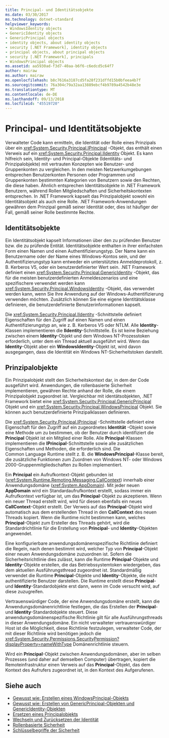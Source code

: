 ```yaml
---
title: Principal- und Identitätsobjekte
ms.date: 03/30/2017
ms.technology: dotnet-standard
helpviewer_keywords:
- WindowsIdentity objects
- GenericIdentity objects
- GenericPrincipal objects
- identity objects, about identity objects
- security [.NET Framework], identity objects
- principal objects, about principal objects
- security [.NET Framework], principals
- WindowsPrincipal objects
ms.assetid: aa5930ad-f3d7-40aa-b6f6-c6edcd5c64f7
author: mairaw
ms.author: mairaw
ms.openlocfilehash: b8c7616a3187cd5fa28f231dffd15b0bfeea4b7f
ms.sourcegitcommit: 76a304c79a32aa13889ebcf4b9789a4542b48e3e
ms.translationtype: MT
ms.contentlocale: de-DE
ms.lasthandoff: 09/13/2018
ms.locfileid: "45519720"
---
```

# <a name="principal-and-identity-objects"></a>Principal- und Identitätsobjekte
Verwalteter Code kann ermitteln, die Identität oder Rolle eines Prinzipals über ein <xref:System.Security.Principal.IPrincipal> -Objekt, das enthält einen Verweis auf ein <xref:System.Security.Principal.IIdentity> Objekt. Es kann hilfreich sein, Identity- und Principal-Objekte (Identitäts- und Prinzipalobjekte) mit vertrauten Konzepten wie Benutzer- und Gruppenkonten zu vergleichen. In den meisten Netzwerkumgebungen entsprechen Benutzerkonten Personen oder Programmen und Gruppenkonten bestimmten Kategorien von Benutzern sowie den Rechten, die diese haben. Ähnlich entsprechen Identitätsobjekte in .NET Framework Benutzern, während Rollen Mitgliedschaften und Sicherheitskontexten entsprechen. In .NET Framework kapselt das Prinzipalobjekt sowohl ein Identitätsobjekt als auch eine Rolle. .NET Framework-Anwendungen gewähren dem Prinzipal gemäß seiner Identität oder, dies ist häufiger der Fall, gemäß seiner Rolle bestimmte Rechte.  
  
## <a name="identity-objects"></a>Identitätsobjekte  
 Ein Identitätsobjekt kapselt Informationen über den zu prüfenden Benutzer bzw. die zu prüfende Entität. Identitätsobjekte enthalten in ihrer einfachsten Form einen Namen und einen Authentifizierungstyp. Der Name kann ein Benutzername oder der Name eines Windows-Kontos sein, und der Authentifizierungstyp kann entweder ein unterstütztes Anmeldeprotokoll, z. B. Kerberos V5, oder ein benutzerdefinierter Wert sein. .NET Framework definiert einen <xref:System.Security.Principal.GenericIdentity> -Objekt, das für die meisten benutzerdefinierten Anmeldeszenarios und eine spezifischere verwendet werden kann <xref:System.Security.Principal.WindowsIdentity> -Objekt, das verwendet werden kann, wenn Sie Ihre Anwendung auf der Windows-Authentifizierung verwenden möchten. Zusätzlich können Sie eine eigene Identitätsklasse definieren, die benutzerdefinierte Benutzerinformationen kapselt.  
  
 Die <xref:System.Security.Principal.IIdentity> -Schnittstelle definiert Eigenschaften für den Zugriff auf einen Namen und einen Authentifizierungstyp an, wie z. B. Kerberos V5 oder NTLM. Alle **Identity**-Klassen implementieren die **IIdentity**-Schnittstelle. Es ist keine Beziehung zwischen einem **Identity**-Objekt und dem Windows NT-Prozesstoken erforderlich, unter dem ein Thread aktuell ausgeführt wird. Wenn das **Identity**-Objekt aber ein **WindowsIdentity**-Objekt ist, wird davon ausgegangen, dass die Identität ein Windows NT-Sicherheitstoken darstellt.  
  
## <a name="principal-objects"></a>Prinzipalobjekte  
 Ein Prinzipalobjekt stellt den Sicherheitskontext dar, in dem der Code ausgeführt wird. Anwendungen, die rollenbasierte Sicherheit implementieren, gewähren Rechte anhand der Rolle, die einem Prinzipalobjekt zugeordnet ist. Vergleichbar mit identätsobjekten, .NET Framework bietet eine <xref:System.Security.Principal.GenericPrincipal> Objekt und ein <xref:System.Security.Principal.WindowsPrincipal> Objekt. Sie können auch benutzerdefinierte Prinzipalklassen definieren.  
  
 Die <xref:System.Security.Principal.IPrincipal> -Schnittstelle definiert eine Eigenschaft für den Zugriff auf ein zugeordnetes **Identität** -Objekt sowie eine Methode um zu bestimmen, ob der Benutzer durch identifiziert die **Principal** Objekt ist ein Mitglied einer Rolle. Alle **Principal**-Klassen implementieren die **IPrincipal**-Schnittstelle sowie alle zusätzlichen Eigenschaften und Methoden, die erforderlich sind. Die Common Language Runtime stellt z. B. die **WindowsPrincipal**-Klasse bereit, die zusätzliche Funktionen zum Zuordnen von Windows NT- oder Windows 2000-Gruppenmitgliedschaften zu Rollen implementiert.  
  
 Ein **Principal** ein Aufrufkontext-Objekt gebunden ist (<xref:System.Runtime.Remoting.Messaging.CallContext>) innerhalb einer Anwendungsdomäne (<xref:System.AppDomain>). Mit jeder neuen **AppDomain** wird ein Standardaufrufkontext erstellt, sodass immer ein Aufrufkontext verfügbar ist, um das **Principal**-Objekt zu akzeptieren. Wenn ein neuer Thread erstellt wird, wird für diesen ebenfalls ein neues **CallContext**-Objekt erstellt. Der Verweis auf das **Principal**-Objekt wird automatisch aus dem erstellenden Thread in den **CallContext** des neuen Threads kopiert. Wenn die Runtime nicht bestimmen kann, welches **Principal**-Objekt zum Ersteller des Threads gehört, wird die Standardrichtlinie für die Erstellung von **Principal**- und **Identity**-Objekten angewendet.  
  
 Eine konfigurierbare anwendungsdomänenspezifische Richtlinie definiert die Regeln, nach denen bestimmt wird, welcher Typ von **Principal**-Objekt einer neuen Anwendungsdomäne zuzuordnen ist. Sofern die Sicherheitsrichtlinie dies zulässt, kann die Runtime **Principal**-Objekte und **Identity**-Objekte erstellen, die das Betriebssystemtoken wiedergeben, das dem aktuellen Ausführungsthread zugeordnet ist. Standardmäßig verwendet die Runtime **Principal**-Objekte und **Identity**-Objekte, die nicht authentifizierte Benutzer darstellen. Die Runtime erstellt diese **Principal**- und **Identity**-Standardobjekte erst dann, wenn im Code versucht wird, auf diese zuzugreifen.  
  
 Vertrauenswürdiger Code, der eine Anwendungsdomäne erstellt, kann die Anwendungsdomänenrichtlinie festlegen, die das Erstellen der **Principal**- und **Identity**-Standardobjekte steuert. Diese anwendungsdomänenspezifische Richtlinie gilt für alle Ausführungsthreads in dieser Anwendungsdomäne. Ein nicht verwalteter vertrauenswürdiger Host ist die Möglichkeit, diese Richtlinie festzulegen, verwalteter Code, der mit dieser Richtlinie wird benötigen jedoch die <xref:System.Security.Permissions.SecurityPermission?displayProperty=nameWithType> Domänenrichtlinie steuern.  
  
 Wird ein **Principal**-Objekt zwischen Anwendungsdomänen, aber im selben Prozesses (und daher auf demselben Computer) übertragen, kopiert die Remoteinfrastruktur einen Verweis auf das **Principal**-Objekt, das dem Kontext des Aufrufers zugeordnet ist, in den Kontext des Aufgerufenen.  
  
## <a name="see-also"></a>Siehe auch

- [Gewusst wie: Erstellen eines WindowsPrincipal-Objekts](../../../docs/standard/security/how-to-create-a-windowsprincipal-object.md)  
- [Gewusst wie: Erstellen von GenericPrincipal-Objekten und GenericIdentity-Objekten](../../../docs/standard/security/how-to-create-genericprincipal-and-genericidentity-objects.md)  
- [Ersetzen eines Principalobjekts](../../../docs/standard/security/replacing-a-principal-object.md)  
- [Wechseln und Zurücksetzen der Identität](../../../docs/standard/security/impersonating-and-reverting.md)  
- [Rollenbasierte Sicherheit](../../../docs/standard/security/role-based-security.md)  
- [Schlüsselbegriffe der Sicherheit](../../../docs/standard/security/key-security-concepts.md)
